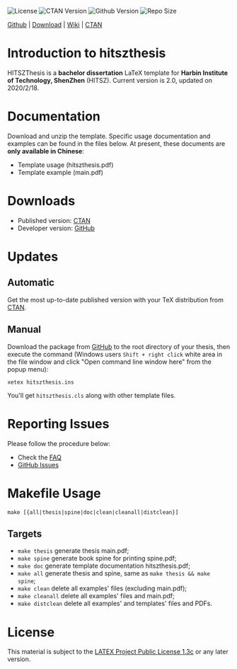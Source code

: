 <!-- Author : Jingxuan Yang-->
<!-- Program Email: yanglatex2e@gmail.com -->

![License](https://img.shields.io/ctan/l/hitszthesis.svg) ![CTAN Version](https://img.shields.io/ctan/v/hitszthesis.svg) ![Github Version](https://img.shields.io/github/release/YangLaTeX/hitszthesis.svg) ![Repo Size](https://img.shields.io/github/repo-size/YangLaTeX/hitszthesis.svg)

[Github](https://github.com/YangLaTeX/hitszthesis) | [Download](https://github.com/YangLaTeX/hitszthesis/releases) | [Wiki](https://github.com/YangLaTeX/hitszthesis/wiki) | [CTAN](https://www.ctan.org/pkg/hitszthesis)

# Introduction to hitszthesis

HITSZThesis is a **bachelor dissertation** LaTeX template for **Harbin Institute of Technology, ShenZhen** (HITSZ). Current version is 2.0, updated on 2020/2/18.

# Documentation
Download and unzip the template. Specific usage documentation and examples can be found in the files below. At present, these documents are <b>only available in Chinese</b>:
* Template usage (hitszthesis.pdf)
* Template example (main.pdf)

# Downloads
* Published version: [CTAN](https://www.ctan.org/pkg/hitszthesis)
* Developer version: [GitHub](https://github.com/YangLaTeX/hitszthesis)

# Updates
## Automatic
Get the most up-to-date published version with your TeX distribution from [CTAN](https://www.ctan.org/pkg/hitszthesis).

## Manual
Download the package from [GitHub](https://github.com/YangLaTeX/hitszthesis) to the root directory of your thesis, then execute the command (Windows users `Shift + right click` white area in the file window and click "Open command line window here" from the popup menu):

```shell
xetex hitszthesis.ins
```

You'll get `hitszthesis.cls` along with other template files.

# Reporting Issues
Please follow the procedure below:

* Check the [FAQ](https://github.com/YangLaTeX/hitszthesis/wiki/FAQ)
* [GitHub Issues](https://github.com/YangLaTeX/hitszthesis/issues)

# Makefile Usage

```shell
make [{all|thesis|spine|doc|clean|cleanall|distclean}]
```

## Targets
* `make thesis`    generate thesis main.pdf;
* `make spine`     generate book spine for printing spine.pdf;
* `make doc`       generate template documentation hitszthesis.pdf;
* `make all`       generate thesis and spine, same as `make thesis && make spine`;
* `make clean`     delete all examples' files (excluding main.pdf);
* `make cleanall`  delete all examples' files and main.pdf;
* `make distclean` delete all examples' and templates' files and PDFs.

# License
This material is subject to the [LATEX Project Public License 1.3c](https://ctan.org/license/lppl1.3) or any later version.
